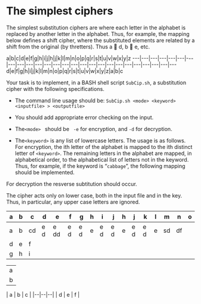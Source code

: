The simplest ciphers
==================

The simplest substitution ciphers are where each letter in the alphabet is replaced by another letter in the alphabet. Thus, for example, the mapping below defines a shift cipher, where the substituted elements are related by a shift from the original (by thretters). Thus a  d, b  e, etc.

a|b|c|d|e|f|g|h|i|j|h|j|k|l|m|n|o|p|q|r|s|t|u|v|w|x|y|z
---|---|---|---|---|---|---|---|---|---|---|---|---|---|---|---|---|---|---|---|---|---|---|---|---|---
d|e|f|g|h|i|j|k|l|m|n|o|p|q|r|s|t|u|v|w|x|y|z|a|b|c

Your task is to implement, in a BASH shell script `SubCip.sh`, a substitution cipher with the following specifications.

* The command line usage should be:
        `SubCip.sh <mode> <keyword> <inputfile> > <outputfile>`
        
* You should add appropriate error checking on the input.
* The`<mode> ` should be ` -e` for encryption, and `-d` for decryption.
* The`<keyword>` is any list of lowercase letters. The usage is as follows.
For encryption, the ith letter of the alphabet is mapped to the ith distinct letter of `<keyword>`. The remaining letters in the alphabet are mapped, in alphabetical order, to the alphabetical list of letters not in the keyword. Thus, for example, if the keyword is “`cabbage`”, the following mapping should be implemented.

For decryption the resverse subtitution should occur.

The cipher acts only on lower case, both in the input file and in the key. Thus, in particular, any upper case letters are ignored.


a|b|c|d|e|f|g|h|i|j|h|j|k|l|m|n|o
---|--|---|---|---|---|---|---|---|---|---|---|---|---|---|---|----
a    | b    | cd    | e  d    | e  dd    | e  d    | e  d    | e|e  d    | e  d    | e   | e  d    | e  d  | e|sd|df|  
d    | e    | f
g    | h    | i

<table>
    <tr>
        <td>a</td>
    </tr>
      <tr>
        <td>b</td>
    </tr>
</table>
| a | b | c |
|--|--|--|
| d | e | f |
